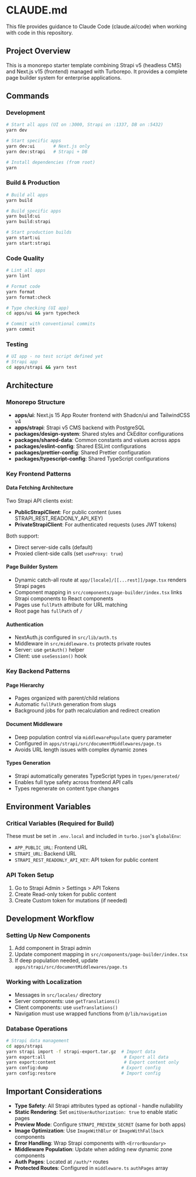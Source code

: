 # CLAUDE.md

This file provides guidance to Claude Code (claude.ai/code) when working with code in this repository.

## Project Overview

This is a monorepo starter template combining Strapi v5 (headless CMS) and Next.js v15 (frontend) managed with Turborepo. It provides a complete page builder system for enterprise applications.

## Commands

### Development

```bash
# Start all apps (UI on :3000, Strapi on :1337, DB on :5432)
yarn dev

# Start specific apps
yarn dev:ui       # Next.js only
yarn dev:strapi   # Strapi + DB

# Install dependencies (from root)
yarn
```

### Build & Production

```bash
# Build all apps
yarn build

# Build specific apps
yarn build:ui
yarn build:strapi

# Start production builds
yarn start:ui
yarn start:strapi
```

### Code Quality

```bash
# Lint all apps
yarn lint

# Format code
yarn format
yarn format:check

# Type checking (UI app)
cd apps/ui && yarn typecheck

# Commit with conventional commits
yarn commit
```

### Testing

```bash
# UI app - no test script defined yet
# Strapi app
cd apps/strapi && yarn test
```

## Architecture

### Monorepo Structure

- **apps/ui**: Next.js 15 App Router frontend with Shadcn/ui and TailwindCSS v4
- **apps/strapi**: Strapi v5 CMS backend with PostgreSQL
- **packages/design-system**: Shared styles and CkEditor configurations
- **packages/shared-data**: Common constants and values across apps
- **packages/eslint-config**: Shared ESLint configurations
- **packages/prettier-config**: Shared Prettier configuration
- **packages/typescript-config**: Shared TypeScript configurations

### Key Frontend Patterns

#### Data Fetching Architecture

Two Strapi API clients exist:

- **PublicStrapiClient**: For public content (uses STRAPI_REST_READONLY_API_KEY)
- **PrivateStrapiClient**: For authenticated requests (uses JWT tokens)

Both support:

- Direct server-side calls (default)
- Proxied client-side calls (set `useProxy: true`)

#### Page Builder System

- Dynamic catch-all route at `app/[locale]/[[...rest]]/page.tsx` renders Strapi pages
- Component mapping in `src/components/page-builder/index.tsx` links Strapi components to React components
- Pages use `fullPath` attribute for URL matching
- Root page has `fullPath` of `/`

#### Authentication

- NextAuth.js configured in `src/lib/auth.ts`
- Middleware in `src/middleware.ts` protects private routes
- Server: use `getAuth()` helper
- Client: use `useSession()` hook

### Key Backend Patterns

#### Page Hierarchy

- Pages organized with parent/child relations
- Automatic `fullPath` generation from slugs
- Background jobs for path recalculation and redirect creation

#### Document Middleware

- Deep population control via `middlewarePopulate` query parameter
- Configured in `apps/strapi/src/documentMiddlewares/page.ts`
- Avoids URL length issues with complex dynamic zones

#### Types Generation

- Strapi automatically generates TypeScript types in `types/generated/`
- Enables full type safety across frontend API calls
- Types regenerate on content type changes

## Environment Variables

### Critical Variables (Required for Build)

These must be set in `.env.local` and included in `turbo.json`'s `globalEnv`:

- `APP_PUBLIC_URL`: Frontend URL
- `STRAPI_URL`: Backend URL
- `STRAPI_REST_READONLY_API_KEY`: API token for public content

### API Token Setup

1. Go to Strapi Admin > Settings > API Tokens
2. Create Read-only token for public content
3. Create Custom token for mutations (if needed)

## Development Workflow

### Setting Up New Components

1. Add component in Strapi admin
2. Update component mapping in `src/components/page-builder/index.tsx`
3. If deep population needed, update `apps/strapi/src/documentMiddlewares/page.ts`

### Working with Localization

- Messages in `src/locales/` directory
- Server components: use `getTranslations()`
- Client components: use `useTranslations()`
- Navigation must use wrapped functions from `@/lib/navigation`

### Database Operations

```bash
# Strapi data management
cd apps/strapi
yarn strapi import -f strapi-export.tar.gz  # Import data
yarn export:all                              # Export all data
yarn export:content                          # Export content only
yarn config:dump                            # Export config
yarn config:restore                         # Import config
```

## Important Considerations

- **Type Safety**: All Strapi attributes typed as optional - handle nullability
- **Static Rendering**: Set `omitUserAuthorization: true` to enable static pages
- **Preview Mode**: Configure `STRAPI_PREVIEW_SECRET` (same for both apps)
- **Image Optimization**: Use `ImageWithBlur` or `ImageWithFallback` components
- **Error Handling**: Wrap Strapi components with `<ErrorBoundary>`
- **Middleware Population**: Update when adding new dynamic zone components
- **Auth Pages**: Located at `/auth/*` routes
- **Protected Routes**: Configured in `middleware.ts` `authPages` array
